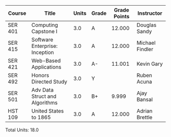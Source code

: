 | Course       | Title                                  | Units | Grade | Grade Points | Instructor                             |
| ------------ | -------------------------------------- | ----- | ----- | ------------ | -------------------------------------- |
| SER 401      | Computing Capstone I                   | 3.0   | A     | 12.000       | Douglas Sandy                          |
| SER 415      | Software Enterprise: Inception         | 3.0   | A     | 12.000       | Michael Findler                        |
| SER 421      | Web-Based Applications                 | 3.0   | A-    | 11.001       | Kevin Gary                             |
| SER 492      | Honors Directed Study                  | 3.0   | Y     |              | Ruben Acuna                            |
| SER 501      | Adv Data Struct and Algorithms         | 3.0   | B+    | 9.999        | Ajay Bansal                            |
| HST 109      | United States to 1865                  | 3.0   | A     | 12.000       | Adrian Brettle                         |

Total Units: 18.0